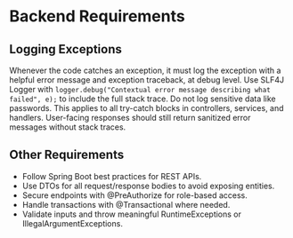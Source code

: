 # Backend Requirements

## Logging Exceptions
Whenever the code catches an exception, it must log the exception with a helpful error message and exception traceback, at debug level. Use SLF4J Logger with `logger.debug("Contextual error message describing what failed", e);` to include the full stack trace. Do not log sensitive data like passwords. This applies to all try-catch blocks in controllers, services, and handlers. User-facing responses should still return sanitized error messages without stack traces.

## Other Requirements
- Follow Spring Boot best practices for REST APIs.
- Use DTOs for all request/response bodies to avoid exposing entities.
- Secure endpoints with @PreAuthorize for role-based access.
- Handle transactions with @Transactional where needed.
- Validate inputs and throw meaningful RuntimeExceptions or IllegalArgumentExceptions.
